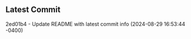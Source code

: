 
## Latest Commit
2ed01b4 - Update README with latest commit info (2024-08-29 16:53:44 -0400) <Yunxi-Zhou>
